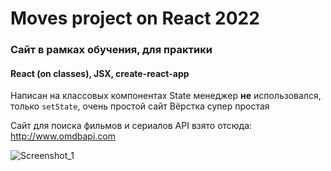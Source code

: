 # Moves project on React 2022
### Сайт в рамках обучения, для практики

#### React (on classes), JSX, create-react-app
Написан на классовых компонентах
State менеджер **не** использовался, только `setState`, очень простой сайт
Вёрстка супер простая


Сайт для поиска фильмов и сериалов
API взято отсюда: http://www.omdbapi.com

![Screenshot_1](https://github.com/user-attachments/assets/4bddbff4-0712-4cbe-a040-d113dac966ca)

